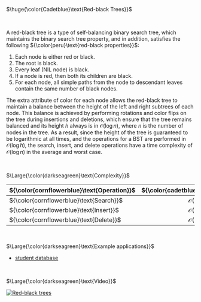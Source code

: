 $\huge{\color{Cadetblue}\text{Red-black Trees}}$

<br/>

A red-black tree is a type of self-balancing binary search tree, which maintains the binary search tree property, and in addition, satisfies the following ${\color{peru}\text{red-black properties}}$:

1. Each node is either red or black.
2. The root is black.
3. Every leaf (NIL node) is black.
4. If a node is red, then both its children are black.
5. For each node, all simple paths from the node to descendant leaves contain the same number of black nodes.

The extra attribute of color for each node allows the red-black tree to maintain a balance between the height of the left and right subtrees of each node. This balance is achieved by performing rotations and color flips on the tree during insertions and deletions, which ensure that the tree remains balanced and its height $h$ always is in $\mathcal{O}(\log{n})$, where $n$ is the number of nodes in the tree. As a result, since the height of the tree is guaranteed to be logarithmic at all times, and the operations for a BST are performed in $\mathcal{O}(\log{h}),$ the search, insert, and delete operations have a time complexity of $\mathcal{O}(\log{n})$ in the average and worst case.

<br/>

$\Large{\color{darkseagreen}\text{Complexity}}$

| ${\color{cornflowerblue}\text{Operation}}$  | ${\color{cadetblue}\text{Complexity}}$ | 
|:---|:---:|
| ${\color{cornflowerblue}\text{Search}}$     | $\mathcal{O}(\log{n})$ |
| ${\color{cornflowerblue}\text{Insert}}$     | $\mathcal{O}(\log{n})$ |
| ${\color{cornflowerblue}\text{Delete}}$     | $\mathcal{O}(\log{n})$ |

<br/>

$\Large{\color{darkseagreen}\text{Example applications}}$

- [student database](application/students.c)

<br/>

$\Large{\color{darkseagreen}\text{Video}}$  

[![Red-black trees](https://img.youtube.com/vi/qvZGUFHWChY/0.jpg)](https://www.youtube.com/watch?v=qvZGUFHWChY&list=PL9xmBV_5YoZNqDI8qfOZgzbqahCUmUEin&index=1)

